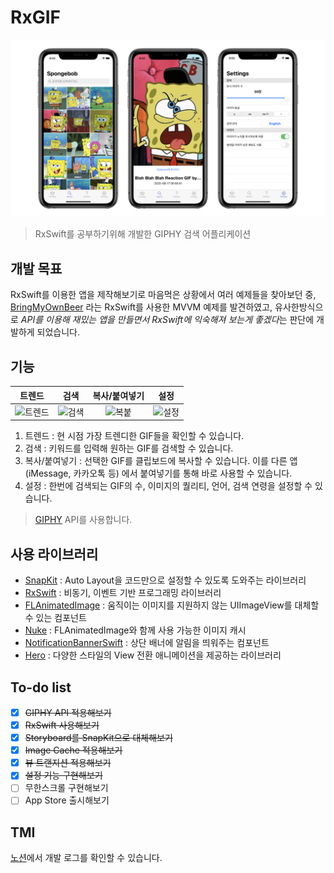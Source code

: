 # RxGIF 
![search](./screenshots/appearance.png)
> RxSwift를 공부하기위해 개발한 GIPHY 검색 어플리케이션

## 개발 목표
RxSwift를 이용한 앱을 제작해보기로 마음먹은 상황에서 여러 예제들을 찾아보던 중, [BringMyOwnBeer](https://github.com/fimuxd/BringMyOwnBeer-) 라는 RxSwift를 사용한 MVVM 예제를 발견하였고, 유사한방식으로 *API를 이용해 재밌는 앱을 만들면서 RxSwift에 익숙해져 보는게 좋겠다*는 판단에 개발하게 되었습니다.  

## 기능
| 트렌드 | 검색 | 복사/붙여넣기 | 설정 |
|:---:|:---:|:---:|:---:|
|![트렌드](./screenshots/trending.gif)|![검색](./screenshots/searching.gif)|![복붙](./screenshots/copying.gif)|![설정](./screenshots/setting.gif)|

1. 트렌드 : 현 시점 가장 트렌디한 GIF들을 확인할 수 있습니다.
2. 검색 : 키워드를 입력해 원하는 GIF를 검색할 수 있습니다.
3. 복사/붙여넣기 : 선택한 GIF를 클립보드에 복사할 수 있습니다. 이를 다른 앱 (iMessage, 카카오톡 등) 에서 붙여넣기를 통해 바로 사용할 수 있습니다.
4. 설정 : 한번에 검색되는 GIF의 수, 이미지의 퀄리티, 언어, 검색 연령을 설정할 수 있습니다.

> [GIPHY](https://developers.giphy.com/) API를 사용합니다. 

## 사용 라이브러리
+ [SnapKit](https://github.com/SnapKit/SnapKit) : Auto Layout을 코드만으로 설정할 수 있도록 도와주는 라이브러리
+ [RxSwift](https://github.com/ReactiveX/RxSwift) : 비동기, 이벤트 기반 프로그래밍 라이브러리
+ [FLAnimatedImage](https://github.com/Flipboard/FLAnimatedImage) : 움직이는 이미지를 지원하지 않는 UIImageView를 대체할 수 있는 컴포넌트
+ [Nuke](https://github.com/kean/Nuke) : FLAnimatedImage와 함께 사용 가능한 이미지 캐시
+ [NotificationBannerSwift](https://github.com/Daltron/NotificationBanner) : 상단 배너에 알림을 띄워주는 컴포넌트
+ [Hero](https://github.com/HeroTransitions/Hero) : 다양한 스타일의 View 전환 애니메이션을 제공하는 라이브러리

## To-do list
- [x] ~~GIPHY API 적용해보기~~
- [x] ~~RxSwift 사용해보기~~
- [x] ~~Storyboard를 SnapKit으로 대체해보기~~
- [x] ~~Image Cache 적용해보기~~
- [x] ~~뷰 트랜지션 적용해보기~~
- [x] ~~설정 기능 구현해보기~~
- [ ] 무한스크롤 구현해보기
- [ ] App Store 출시해보기

## TMI
[노션](https://www.notion.so/yabby/RxGIF-e2976236ff7f4e1386f95433a824f5bc)에서 개발 로그를 확인할 수 있습니다.